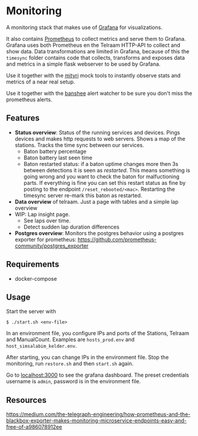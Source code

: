 # Monitoring

A monitoring stack that makes use of [Grafana](https://grafana.com/) for visualizations.

It also contains [Prometheus](https://prometheus.io/) to collect metrics and serve them to Grafana. Grafana uses both Prometheus en the Telraam HTTP-API to collect and show data. Data transformations are limited in Grafana, because of this the `timesync` folder contains code that collects, transforms and exposes data and metrics in a simple flask webserver to be used by Grafana.

Use it together with the [mityri](https://github.com/12urenloop/mityri) mock tools to instantly observe stats and metrics of a near real setup.

Use it together with the [banshee](https://github.com/12urenloop/banshee) alert watcher to be sure you don't miss the prometheus alerts.

## Features

- **Status overview**: Status of the running services and devices. Pings devices and makes http requests to web servers. Shows a map of the stations. Tracks the time sync between our services.
  - Baton battery percentage
  - Baton battery last seen time
  - Baton restarted status: if a baton uptime changes more then 3s between detections it is seen as *restarted*. This means something is going wrong and you want to check the baton for malfuctioning parts. If everything is fine you can set this restart status as fine by posting to the endpoint `/reset_rebooted/<mac>`. Restarting the timesync server re-mark this baton as restarted.
- **Data overview** of telraam. Just a page with tables and a simple lap overview
- WIP: Lap insight page. 
  - See laps over time. 
  - Detect sudden lap duration differences
- **Postgres overview**: Monitors the postgres behavior using a postgres exporter for prometheus: https://github.com/prometheus-community/postgres_exporter

## Requirements

- docker-compose

## Usage

Start the server with
```
$ ./start.sh <env-file>
```

In an environment file, you configure IPs and ports of the Stations, Telraam and ManualCount.
Examples are `hosts_prod.env` and `host_simsalabim_kelder.env`.

After starting, you can change IPs in the environment file. Stop the monitoring, run `restore.sh` and then `start.sh` again.

Go to [localhost:3000](http://localhost:3000) to see the grafana dashboard.
The preset credentials username is `admin`, password is in the environment file.

## Resources


https://medium.com/the-telegraph-engineering/how-prometheus-and-the-blackbox-exporter-makes-monitoring-microservice-endpoints-easy-and-free-of-a986078912ee
